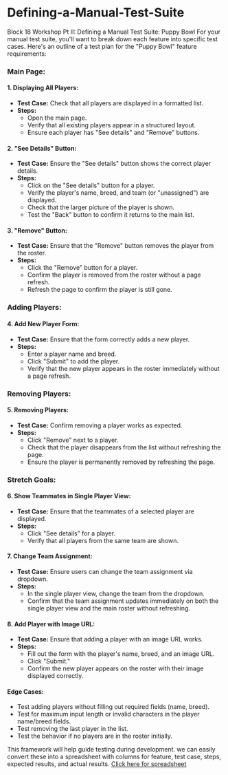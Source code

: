 # Defining-a-Manual-Test-Suite
Block 18 Workshop Pt II: Defining a Manual Test Suite: Puppy Bowl
For your manual test suite, you'll want to break down each feature into specific test cases. Here's an outline of a test plan for the "Puppy Bowl" feature requirements:

### Main Page:
#### 1. Displaying All Players:
- **Test Case:** Check that all players are displayed in a formatted list.
- **Steps:** 
  - Open the main page.
  - Verify that all existing players appear in a structured layout.
  - Ensure each player has "See details" and "Remove" buttons.

#### 2. "See Details" Button:
- **Test Case:** Ensure the "See details" button shows the correct player details.
- **Steps:**
  - Click on the "See details" button for a player.
  - Verify the player's name, breed, and team (or "unassigned") are displayed.
  - Check that the larger picture of the player is shown.
  - Test the "Back" button to confirm it returns to the main list.

#### 3. "Remove" Button:
- **Test Case:** Ensure that the "Remove" button removes the player from the roster.
- **Steps:**
  - Click the "Remove" button for a player.
  - Confirm the player is removed from the roster without a page refresh.
  - Refresh the page to confirm the player is still gone.

### Adding Players:
#### 4. Add New Player Form:
- **Test Case:** Ensure that the form correctly adds a new player.
- **Steps:**
  - Enter a player name and breed.
  - Click "Submit" to add the player.
  - Verify that the new player appears in the roster immediately without a page refresh.

### Removing Players:
#### 5. Removing Players:
- **Test Case:** Confirm removing a player works as expected.
- **Steps:**
  - Click "Remove" next to a player.
  - Check that the player disappears from the list without refreshing the page.
  - Ensure the player is permanently removed by refreshing the page.

### Stretch Goals:
#### 6. Show Teammates in Single Player View:
- **Test Case:** Ensure that the teammates of a selected player are displayed.
- **Steps:**
  - Click "See details" for a player.
  - Verify that all players from the same team are shown.

#### 7. Change Team Assignment:
- **Test Case:** Ensure users can change the team assignment via dropdown.
- **Steps:**
  - In the single player view, change the team from the dropdown.
  - Confirm that the team assignment updates immediately on both the single player view and the main roster without refreshing.

#### 8. Add Player with Image URL:
- **Test Case:** Ensure that adding a player with an image URL works.
- **Steps:**
  - Fill out the form with the player's name, breed, and an image URL.
  - Click "Submit."
  - Confirm the new player appears on the roster with their image displayed correctly.

#### Edge Cases:
- Test adding players without filling out required fields (name, breed).
- Test for maximum input length or invalid characters in the player name/breed fields.
- Test removing the last player in the list.
- Test the behavior if no players are in the roster initially.

This framework will help guide testing during development. we can easily convert these into a spreadsheet with columns for feature, test case, steps, expected results, and actual results.
[Click here for spreadsheet]()
